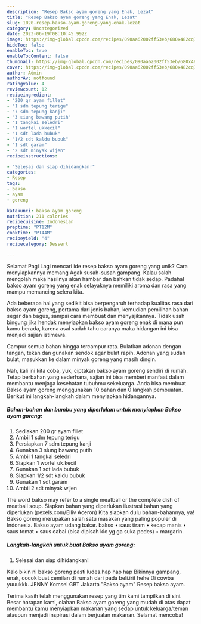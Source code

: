 ```yaml
---
description: "Resep Bakso ayam goreng yang Enak, Lezat"
title: "Resep Bakso ayam goreng yang Enak, Lezat"
slug: 1020-resep-bakso-ayam-goreng-yang-enak-lezat
category: Uncategorized
date: 2023-06-19T08:10:45.992Z
image: https://img-global.cpcdn.com/recipes/090aa62002ff53eb/680x482cq70/bakso-ayam-goreng-foto-resep-utama.jpg
hideToc: false
enableToc: true
enableTocContent: false
thumbnail: https://img-global.cpcdn.com/recipes/090aa62002ff53eb/680x482cq70/bakso-ayam-goreng-foto-resep-utama.jpg
cover: https://img-global.cpcdn.com/recipes/090aa62002ff53eb/680x482cq70/bakso-ayam-goreng-foto-resep-utama.jpg
author: Admin
authorAv: notfound
ratingvalue: 4
reviewcount: 12
recipeingredient:
- "200 gr ayam fillet"
- "1 sdm tepung terigu"
- "7 sdm tepung kanji"
- "3 siung bawang putih"
- "1 tangkai seledri"
- "1 wortel ukkecil"
- "1 sdt lada bubuk"
- "1/2 sdt kaldu bubuk"
- "1 sdt garam"
- "2 sdt minyak wijen"
recipeinstructions:

- "Selesai dan siap dihidangkan!"
categories:
- Resep
tags:
- bakso
- ayam
- goreng

katakunci: bakso ayam goreng 
nutrition: 211 calories
recipecuisine: Indonesian
preptime: "PT12M"
cooktime: "PT44M"
recipeyield: "4"
recipecategory: Dessert

---
```



Selamat Pagi Lagi mencari ide resep bakso ayam goreng yang unik? Cara menyiapkannya memang Agak susah-susah gampang. Kalau salah mengolah maka hasilnya akan hambar dan bahkan tidak sedap. Padahal bakso ayam goreng yang enak selayaknya memiliki aroma dan rasa yang mampu memancing selera kita.


Ada beberapa hal yang sedikit bisa berpengaruh terhadap kualitas rasa dari bakso ayam goreng, pertama dari jenis bahan, kemudian pemilihan bahan segar dan bagus, sampai cara membuat dan menyajikannya. Tidak usah bingung jika hendak menyiapkan bakso ayam goreng enak di mana pun kamu berada, karena asal sudah tahu caranya maka hidangan ini bisa menjadi sajian istimewa.

Campur semua bahan hingga tercampur rata. Bulatkan adonan dengan tangan, tekan dan gunakan sendok agar bulat rapih. Adonan yang sudah bulat, masukkan ke dalam minyak goreng yang masih dingin.


Nah, kali ini kita coba, yuk, ciptakan bakso ayam goreng sendiri di rumah. Tetap berbahan yang sederhana, sajian ini bisa memberi manfaat dalam membantu menjaga kesehatan tubuhmu sekeluarga. Anda bisa membuat Bakso ayam goreng menggunakan 10 bahan dan 0 langkah pembuatan. Berikut ini langkah-langkah dalam menyiapkan hidangannya.

<!--inarticleads1-->

##### Bahan-bahan dan bumbu yang diperlukan untuk menyiapkan Bakso ayam goreng:

1. Sediakan 200 gr ayam fillet
1. Ambil 1 sdm tepung terigu
1. Persiapkan 7 sdm tepung kanji
1. Gunakan 3 siung bawang putih
1. Ambil 1 tangkai seledri
1. Siapkan 1 wortel uk.kecil
1. Gunakan 1 sdt lada bubuk
1. Siapkan 1/2 sdt kaldu bubuk
1. Gunakan 1 sdt garam
1. Ambil 2 sdt minyak wijen


The word bakso may refer to a single meatball or the complete dish of meatball soup. Siapkan bahan yang diperlukan ilustrasi bahan yang diperlukan (pexels.com/Eiliv Aceron) Kita siapkan dulu bahan-bahannya, ya! Bakso goreng merupakan salah satu masakan yang paling populer di Indonesia. Bakso ayam udang bakar. bakso • saus tiram • kecap manis • saus tomat • saus cabai (bisa dipisah klo yg ga suka pedes) • margarin. 

<!--inarticleads2-->

##### Langkah-langkah untuk buat Bakso ayam goreng:


1. Selesai dan siap dihidangkan!

Kalo bikin ni bakso goreng pasti ludes.hap hap hap Bikinnya gampang, enak, cocok buat cemilan di rumah dari pada beli.irit hehe Di cowba yuuukkk. JENNY Komsel GBT Jakarta &#34;Bakso ayam&#34; Resep bakso ayam. 

Terima kasih telah menggunakan resep yang tim kami tampilkan di sini. Besar harapan kami, olahan Bakso ayam goreng yang mudah di atas dapat membantu kamu menyiapkan makanan yang sedap untuk keluarga/teman ataupun menjadi inspirasi dalam berjualan makanan. Selamat mencoba!
